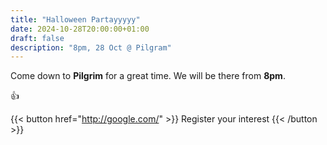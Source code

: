 ```yaml
---
title: "Halloween Partayyyyy"
date: 2024-10-28T20:00:00+01:00
draft: false
description: "8pm, 28 Oct @ Pilgram"
---
```


Come down to **Pilgrim** for a great time. We will be there from **8pm**.

:thumbsup:



{{< button href="http://google.com/" >}}
Register your interest
{{< /button >}}